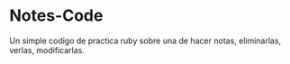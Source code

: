 # Notes-Code
Un simple codigo de practica ruby sobre una de hacer notas, eliminarlas, verlas, modificarlas.
